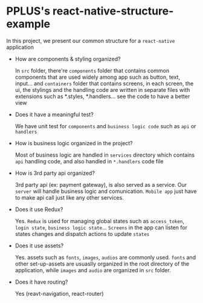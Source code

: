 # PPLUS's react-native-structure-example

In this project, we present our common structure for a `react-native` application

- How are components & styling organized?
  
  In `src` folder, there're `components` folder that contains common components that are used widely among app such as button, text, input... 
  and `containers` folder that contains screens, in each screen, the ui, the stylings 
  and the handling code are written in separate files with extensions such as *.styles, *.handlers... see the code to have a better view
  
- Does it have a meaningful test?
  
  We have unit test for `components` and `business logic code` such as `api` or `handlers`
  
- How is business logic organized in the project?
  
  Most of business logic are handled in `services` directory which contains `api` handling code, and also handled in `*.handlers` code file
  
- How is 3rd party api organized?
  
  3rd party api (ex: payment gateway), is also served as a service.
  Our `server` will handle business logic and comunication. 
  `Mobile app` just have to make api call just like any other services.
  
- Does it use Redux?
  
  Yes. `Redux` is used for managing global states such as `access_token`, `login state`, `business logic state`... `Screens` in the app can listen for states changes and dispatch actions to update `states`
  
- Does it use assets?
  
  Yes. assets such as `fonts`, `images`, `audios` are commonly used. `fonts` and other set-up-assets are usuaslly organized in the root directory of the application, while `images` and `audio` are organized in `src` folder.
  
- Does it have routing?
  
  Yes (reavt-navigation, react-router)
  
